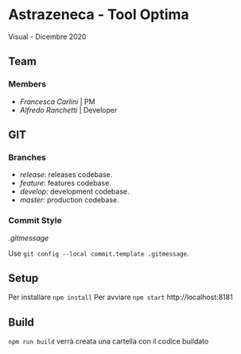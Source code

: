 # Astrazeneca - Tool Optima

Visual  - Dicembre 2020

## Team

### Members

- _Francesca Carlini_ | PM
- _Alfredo Ranchetti_ | Developer

## GIT

### Branches

- _release_: releases codebase.
- _feature_: features codebase.
- _develop_: development codebase.
- _master_: production codebase.


### Commit Style

_.gitmessage_

Use `git config --local commit.template .gitmessage`.

## Setup

Per installare `npm install`
Per avviare `npm start`
http://localhost:8181


## Build

`npm run build`
verrà creata una cartella con il codice buildato
